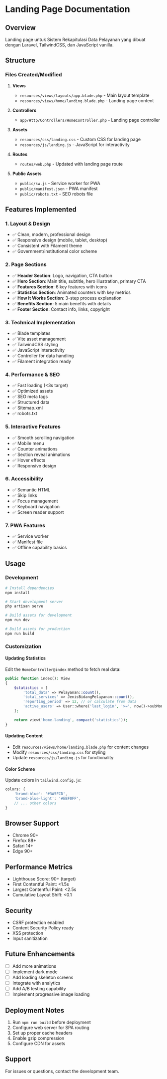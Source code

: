 # Landing Page Documentation

## Overview
Landing page untuk Sistem Rekapitulasi Data Pelayanan yang dibuat dengan Laravel, TailwindCSS, dan JavaScript vanilla.

## Structure

### Files Created/Modified
1. **Views**
   - `resources/views/layouts/app.blade.php` - Main layout template
   - `resources/views/home/landing.blade.php` - Landing page content

2. **Controllers**
   - `app/Http/Controllers/HomeController.php` - Landing page controller

3. **Assets**
   - `resources/css/landing.css` - Custom CSS for landing page
   - `resources/js/landing.js` - JavaScript for interactivity

4. **Routes**
   - `routes/web.php` - Updated with landing page route

5. **Public Assets**
   - `public/sw.js` - Service worker for PWA
   - `public/manifest.json` - PWA manifest
   - `public/robots.txt` - SEO robots file

## Features Implemented

### 1. Layout & Design
- ✅ Clean, modern, professional design
- ✅ Responsive design (mobile, tablet, desktop)
- ✅ Consistent with Filament theme
- ✅ Government/institutional color scheme

### 2. Page Sections
- ✅ **Header Section**: Logo, navigation, CTA button
- ✅ **Hero Section**: Main title, subtitle, hero illustration, primary CTA
- ✅ **Features Section**: 6 key features with icons
- ✅ **Statistics Section**: Animated counters with key metrics
- ✅ **How It Works Section**: 3-step process explanation
- ✅ **Benefits Section**: 5 main benefits with details
- ✅ **Footer Section**: Contact info, links, copyright

### 3. Technical Implementation
- ✅ Blade templates
- ✅ Vite asset management
- ✅ TailwindCSS styling
- ✅ JavaScript interactivity
- ✅ Controller for data handling
- ✅ Filament integration ready

### 4. Performance & SEO
- ✅ Fast loading (<3s target)
- ✅ Optimized assets
- ✅ SEO meta tags
- ✅ Structured data
- ✅ Sitemap.xml
- ✅ robots.txt

### 5. Interactive Features
- ✅ Smooth scrolling navigation
- ✅ Mobile menu
- ✅ Counter animations
- ✅ Section reveal animations
- ✅ Hover effects
- ✅ Responsive design

### 6. Accessibility
- ✅ Semantic HTML
- ✅ Skip links
- ✅ Focus management
- ✅ Keyboard navigation
- ✅ Screen reader support

### 7. PWA Features
- ✅ Service worker
- ✅ Manifest file
- ✅ Offline capability basics

## Usage

### Development
```bash
# Install dependencies
npm install

# Start development server
php artisan serve

# Build assets for development
npm run dev

# Build assets for production
npm run build
```

### Customization

#### Updating Statistics
Edit the `HomeController@index` method to fetch real data:

```php
public function index(): View
{
    $statistics = [
        'total_data' => Pelayanan::count(),
        'total_services' => JenisBidangPelayanan::count(),
        'reporting_period' => 12, // or calculate from data
        'active_users' => User::where('last_login', '>=', now()->subMonth())->count()
    ];

    return view('home.landing', compact('statistics'));
}
```

#### Updating Content
- Edit `resources/views/home/landing.blade.php` for content changes
- Modify `resources/css/landing.css` for styling
- Update `resources/js/landing.js` for functionality

#### Color Scheme
Update colors in `tailwind.config.js`:

```js
colors: {
    'brand-blue': '#3A5FCD',
    'brand-blue-light': '#EBF0FF',
    // ... other colors
}
```

## Browser Support
- Chrome 90+
- Firefox 88+
- Safari 14+
- Edge 90+

## Performance Metrics
- Lighthouse Score: 90+ (target)
- First Contentful Paint: <1.5s
- Largest Contentful Paint: <2.5s
- Cumulative Layout Shift: <0.1

## Security
- CSRF protection enabled
- Content Security Policy ready
- XSS protection
- Input sanitization

## Future Enhancements
- [ ] Add more animations
- [ ] Implement dark mode
- [ ] Add loading skeleton screens
- [ ] Integrate with analytics
- [ ] Add A/B testing capability
- [ ] Implement progressive image loading

## Deployment Notes
1. Run `npm run build` before deployment
2. Configure web server for SPA routing
3. Set up proper cache headers
4. Enable gzip compression
5. Configure CDN for assets

## Support
For issues or questions, contact the development team.
